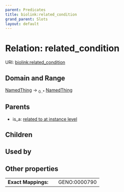 ```yaml
---
parent: Predicates
title: biolink:related_condition
grand_parent: Slots
layout: default
---
```


# Relation: related_condition




URI: [biolink:related_condition](https://w3id.org/biolink/related_condition)

## Domain and Range

[NamedThing](NamedThing.md) ->  <sub>0..\*</sub> [NamedThing](NamedThing.md)

## Parents

 *  is_a: [related to at instance level](related_to_at_instance_level.md)

## Children


## Used by


## Other properties

|  |  |  |
| --- | --- | --- |
| **Exact Mappings:** | | GENO:0000790 |

